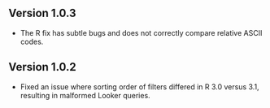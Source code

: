## Version 1.0.3

* The R fix has subtle bugs and does not correctly compare relative ASCII codes.

## Version 1.0.2

* Fixed an issue where sorting order of filters differed in R 3.0 versus 3.1,
  resulting in malformed Looker queries.

